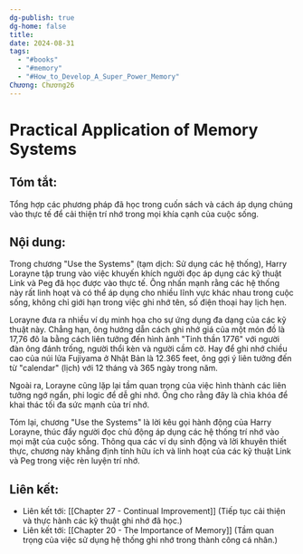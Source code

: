 ```yaml
---
dg-publish: true
dg-home: false
title: 
date: 2024-08-31
tags:
  - "#books"
  - "#memory"
  - "#How_to_Develop_A_Super_Power_Memory"
Chương: Chương26
---
```

# Practical Application of Memory Systems

##  **Tóm tắt**: 
Tổng hợp các phương pháp đã học trong cuốn sách và cách áp dụng chúng vào thực tế để cải thiện trí nhớ trong mọi khía cạnh của cuộc sống.

##  **Nội dung**: 
Trong chương "Use the Systems" (tạm dịch: Sử dụng các hệ thống), Harry Lorayne tập trung vào việc khuyến khích người đọc áp dụng các kỹ thuật Link và Peg đã học được vào thực tế. Ông nhấn mạnh rằng các hệ thống này rất linh hoạt và có thể áp dụng cho nhiều lĩnh vực khác nhau trong cuộc sống, không chỉ giới hạn trong việc ghi nhớ tên, số điện thoại hay lịch hẹn.

Lorayne đưa ra nhiều ví dụ minh họa cho sự ứng dụng đa dạng của các kỹ thuật này. Chẳng hạn, ông hướng dẫn cách ghi nhớ giá của một món đồ là 17,76 đô la bằng cách liên tưởng đến hình ảnh "Tinh thần 1776" với người đàn ông đánh trống, người thổi kèn và người cầm cờ. Hay để ghi nhớ chiều cao của núi lửa Fujiyama ở Nhật Bản là 12.365 feet, ông gợi ý liên tưởng đến từ "calendar" (lịch) với 12 tháng và 365 ngày trong năm.

Ngoài ra, Lorayne cũng lặp lại tầm quan trọng của việc hình thành các liên tưởng ngớ ngẩn, phi logic để dễ ghi nhớ. Ông cho rằng đây là chìa khóa để khai thác tối đa sức mạnh của trí nhớ.

Tóm lại, chương "Use the Systems" là lời kêu gọi hành động của Harry Lorayne, thúc đẩy người đọc chủ động áp dụng các hệ thống trí nhớ vào mọi mặt của cuộc sống. Thông qua các ví dụ sinh động và lời khuyên thiết thực, chương này khẳng định tính hữu ích và linh hoạt của các kỹ thuật Link và Peg trong việc rèn luyện trí nhớ.
## **Liên kết**:
- Liên kết tới: [[Chapter 27 - Continual Improvement]] (Tiếp tục cải thiện và thực hành các kỹ thuật ghi nhớ đã học.)
- Liên kết tới: [[Chapter 20 - The Importance of Memory]] (Tầm quan trọng của việc sử dụng hệ thống ghi nhớ trong thành công cá nhân.)